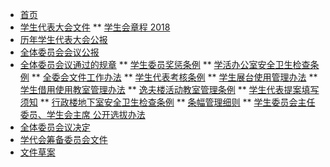 * [首页](/ "中国政法大学学生委员会文件系统")
* [学生代表大会文件](/03/) 
** [学生会章程 2018](/学生会章程（2018）)
* [历年学生代表大会公报](/05/)
* [全体委员会会议公报](/04/) 
* [全体委员会议通过的规章](/02/) 
** [学生委员奖惩条例](/02/学生委员奖惩条例)
** [学活办公室安全卫生检查条例](/02/学活办公室安全卫生检查条例)
** [全委会文件工作办法](/02/全委会文件工作办法)
** [学生代表考核条例](/02/学生代表考核条例)
** [学生展台使用管理办法](/02/学生展台使用管理办法)
** [学生借用使用教室管理办法](/02/学生借用使用教室管理办法)
** [逸夫楼活动教室管理条例](/02/逸夫楼活动教室管理条例)
** [学生代表提案填写须知](/02/学生代表提案填写须知)
** [行政楼地下室安全卫生检查条例](/02/行政楼地下室安全卫生检查条例)
** [条幅管理细则](/02/条幅管理细则)
** [学生委员会主任委员、学生会主席 公开选拔办法](/02/学生委员会主任委员、学生会主席公开选拔办法)
* [全体委员会议决定](/04/) 
* [学代会筹备委员会文件]() 
* [文件草案]() 

